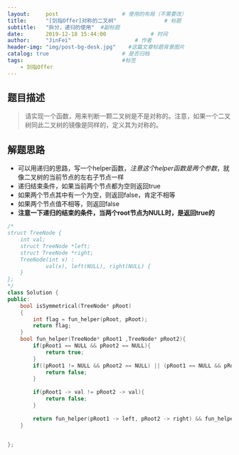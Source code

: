 ```yaml
---
layout:     post                    # 使用的布局（不需要改） 
title:      "[剑指Offer]对称的二叉树"               # 标题  
subtitle:   "拆分，递归的使用"  #副标题 
date:       2019-12-18 15:44:00              # 时间 
author:     "JinFei"                    # 作者 
header-img: "img/post-bg-desk.jpg"    #这篇文章标题背景图片 
catalog: true                       # 是否归档 
tags:                               #标签     
    - 剑指Offer 
---
```


## 题目描述
> 请实现一个函数，用来判断一颗二叉树是不是对称的。注意，如果一个二叉树同此二叉树的镜像是同样的，定义其为对称的。


## 解题思路

- 可以用递归的思路，写一个helper函数，*注意这个helper函数是两个参数*，就像二叉树的当前节点的左右子节点一样
- 递归结束条件，如果当前两个节点都为空则返回true
- 如果两个节点其中有一个为空，则返回false，肯定不相等
- 如果两个节点值不相等，则返回false
- **注意一下递归的结束的条件，当两个root节点为NULL时，是返回true的**


```C++
/*
struct TreeNode {
    int val;
    struct TreeNode *left;
    struct TreeNode *right;
    TreeNode(int x) :
            val(x), left(NULL), right(NULL) {
    }
};
*/
class Solution {
public:
    bool isSymmetrical(TreeNode* pRoot)
    {
        int flag = fun_helper(pRoot, pRoot);
        return flag;
    }
    bool fun_helper(TreeNode* pRoot1 ,TreeNode* pRoot2){
        if(pRoot1 == NULL && pRoot2 == NULL){
            return true;
        }
        if((pRoot1 != NULL && pRoot2 == NULL) || (pRoot1 == NULL && pRoot2 != NULL)){
            return false;
        }
        
        if(pRoot1 -> val != pRoot2 -> val){
            return false;
        }
        
        return fun_helper(pRoot1 -> left, pRoot2 -> right) && fun_helper(pRoot1 -> right, pRoot2 -> left);
    }
    

};
```
